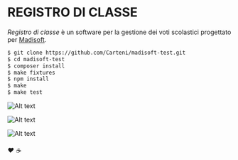 REGISTRO DI CLASSE
========

*Registro di classe* è un software per la gestione dei voti scolastici
progettato per [Madisoft][1].

```sh
$ git clone https://github.com/Carteni/madisoft-test.git
$ cd madisoft-test
$ composer install
$ make fixtures
$ npm install
$ make
$ make test
```

![Alt text](http://multimediaexperiencestudio.it/_cdn/public/uploads/content/madisoft/01.elenco_studenti.png "Elenco Studenti")

![Alt text](http://multimediaexperiencestudio.it/_cdn/public/uploads/content/madisoft/02.boccaccio.png "Modifica Studente")

![Alt text](http://multimediaexperiencestudio.it/_cdn/public/uploads/content/madisoft/03.statistiche.png "Statistiche Studenti")

###### ♥ ☕

[1]: https://madisoft.it/
